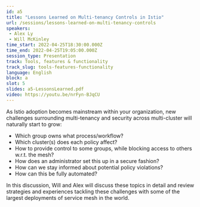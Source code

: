 ```yaml
---
id: a5
title: "Lessons Learned on Multi-tenancy Controls in Istio"
url: /sessions/lessons-learned-on-multi-tenancy-controls
speakers:
 - Alex Ly
 - Will McKinley
time_start: 2022-04-25T18:30:00.000Z
time_end: 2022-04-25T19:05:00.000Z
session_type: Presentation
track: Tools, features & functionality
track_slug: tools-features-functionality
language: English
block: a
slot: 5
slides: a5-LessonsLearned.pdf
video: https://youtu.be/nrFyn-BJqCU
---
```


As Istio adoption becomes mainstream within your organization, new challenges surrounding multi-tenancy and security across multi-cluster will naturally start to grow:

 - Which group owns what process/workflow? 
 - Which cluster(s) does each policy affect?  
 - How to provide control to some groups, while blocking access to others w.r.t. the mesh?
 - How does an administrator set this up in a secure fashion? 
 - How can we stay informed about potential policy violations?
 - How can this be fully automated?
 
In this discussion, Will and Alex will discuss these topics in detail and review strategies and experiences tackling these challenges with some of the largest deployments of service mesh in the world.